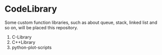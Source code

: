 # CodeLibrary
Some custom function libraries, such as about queue, stack, linked list and so on, will be placed this repository.
1. C-Library
2. C++Library
3. python-plot-scripts
